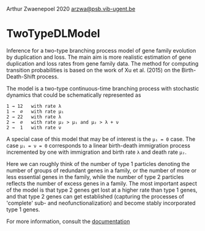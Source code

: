 Arthur Zwaenepoel 2020 <arzwa@psb.vib-ugent.be>

# TwoTypeDLModel

Inference for a two-type branching process model of gene family evolution by
duplication and loss. The main aim is more realistic estimation of gene
duplication and loss rates from gene family data. The method for computing
transition probabilities is based on the work of Xu et al. (2015) on the
Birth-Death-Shift process.

The model is a two-type continuous-time branching process with stochastic
dynamics that could be schematically represented as

```
1 → 12   with rate λ
1 →  ∅   with rate μ₁
2 → 22   with rate λ
2 →  ∅   with rate μ₂ > μ₁ and μ₂ > λ + ν
2 →  1   with rate ν
```

A special case of this model that may be of interest is the `μ₁ = 0` case.
The case `μ₁ = ν = 0` corresponds to a linear birth-death immigration process
incremented by one with immigration and birth rate `λ` and death rate `μ₂`.

Here we can roughly think of the number of type 1 particles denoting the number
of groups of redundant genes in a family, or the number of more or less
essential genes in the family, while the number of type 2 particles reflects
the number of excess genes in a family. The most important aspect of the model
is that type 2 genes get lost at a higher rate than type 1 genes, and that type
2 genes can get established (capturing the processes of 'complete'  sub- and
neofunctionalization) and become stably incorporated type 1 genes.

For more information, consult the
[documentation](https://arzwa.github.io/TwoTypeDLModel.jl/dev/index.html)
